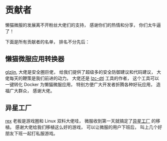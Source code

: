 # 贡献者
懒猫微服的发展离不开粉丝大佬们的支持， 感谢你们的热情和分享， 你们太牛逼了！

下面是所有贡献者的名单， 排名不分先后：

## 懒猫微服应用转换器
[glzjin](https://x.com/glzjin), 大佬是安全圈巨佬， 给我们提供了超级多的安全防御建议和代码建议， 大佬每天的鞭策是我们前进的动力。 大佬还是 [lzc-dtl](https://github.com/glzjin/lzc-dtl) 工具的作者， 这个工具可以一键转化 Docker 为懒猫微服应用， 特别方便广大开发者折腾各种好玩应用， 造福广大群众， 感谢大佬。

## 异星工厂
[rex](https://x.com/RetroCN_Shop) 老板是游戏圈和 Linux 双料大佬哇， 微服收到第一天就搞定了[异星工厂](https://gitee.com/trexguo/lzc-factorio-server) 的移植。 感谢大佬给我们移植这么好的游戏， 可以让微服的用户下班后， 叫上几个好朋友下班一起打私服游戏。